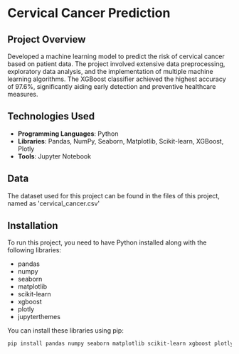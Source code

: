 # Cervical Cancer Prediction

## Project Overview
Developed a machine learning model to predict the risk of cervical cancer based on patient data. The project involved extensive data preprocessing, exploratory data analysis, and the implementation of multiple machine learning algorithms. The XGBoost classifier achieved the highest accuracy of 97.6%, significantly aiding early detection and preventive healthcare measures.

## Technologies Used
- **Programming Languages**: Python
- **Libraries**: Pandas, NumPy, Seaborn, Matplotlib, Scikit-learn, XGBoost, Plotly
- **Tools**: Jupyter Notebook

## Data
The dataset used for this project can be found in the files of this project, named as 'cervical_cancer.csv'

## Installation
To run this project, you need to have Python installed along with the following libraries:
- pandas
- numpy
- seaborn
- matplotlib
- scikit-learn
- xgboost
- plotly
- jupyterthemes

You can install these libraries using pip:
```bash
pip install pandas numpy seaborn matplotlib scikit-learn xgboost plotly jupyterthemes
